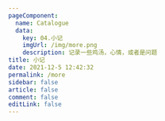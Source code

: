 ```yaml
---
pageComponent: 
  name: Catalogue
  data: 
    key: 04.小记
    imgUrl: /img/more.png
    description: 记录一些鸡汤，心情，或者是问题
title: 小记
date: 2021-12-5 12:42:32
permalink: /more
sidebar: false
article: false
comment: false
editLink: false
---
```

